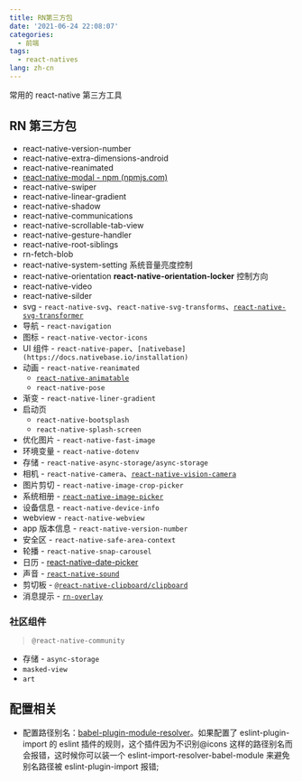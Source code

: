 ```yaml
---
title: RN第三方包
date: '2021-06-24 22:08:07'
categories:
  - 前端
tags:
  - react-natives
lang: zh-cn
---
```


常用的 react-native 第三方工具

## RN 第三方包

- react-native-version-number
- react-native-extra-dimensions-android
- react-native-reanimated
- [react-native-modal - npm (npmjs.com)](https://www.npmjs.com/package/react-native-modal)
- react-native-swiper
- react-native-linear-gradient
- react-native-shadow
- react-native-communications
- react-native-scrollable-tab-view
- react-native-gesture-handler
- react-native-root-siblings
- rn-fetch-blob
- react-native-system-setting 系统音量亮度控制
- react-native-orientation **react-native-orientation-locker** 控制方向
- react-native-video
- react-native-silder
- svg - `react-native-svg`、`react-native-svg-transforms`、[`react-native-svg-transformer`](https://www.npmjs.com/package/react-native-svg-transformer)
- 导航 - `react-navigation`
- 图标 - `react-native-vector-icons`
- UI 组件 - `react-native-paper`、`[nativebase](https://docs.nativebase.io/installation)`
- 动画 - `react-native-reanimated`
  - [`react-native-animatable`](https://github.com/oblador/react-native-animatable)
  - `react-native-pose`
- 渐变 - `react-native-liner-gradient`
- 启动页
  - `react-native-bootsplash`
  - `react-native-splash-screen`
- 优化图片 - `react-native-fast-image`
- 环境变量 - `react-native-dotenv`
- 存储 - `react-native-async-storage/async-storage`
- 相机 - `react-native-camera`、[`react-native-vision-camera`](https://github.com/mrousavy/react-native-vision-camera)
- 图片剪切 - `react-native-image-crop-picker`
- 系统相册 - [`react-native-image-picker`](https://github.com/react-native-image-picker/react-native-image-picker)
- 设备信息 - `react-native-device-info`
- webview - `react-native-webview`
- app 版本信息 - `react-native-version-number`
- 安全区 - `react-native-safe-area-context`
- 轮播 - `react-native-snap-carousel`
- 日历 - [react-native-date-picker](https://www.npmjs.com/package/react-native-date-picker)
- 声音 - [`react-native-sound`](https://github.com/zmxv/react-native-sound)
- 剪切板 - [`@react-native-clipboard/clipboard`](https://github.com/react-native-clipboard/clipboard)
- 消息提示 - [`rn-overlay`](https://github.com/caoyongfeng0214/rn-overlay)

### 社区组件

> `@react-native-community`

- 存储 - `async-storage`
- `masked-view`
- `art`

## 配置相关

- 配置路径别名：[babel-plugin-module-resolver](https://github.com/tleunen/babel-plugin-module-resolver)。如果配置了 eslint-plugin-import 的 eslint 插件的规则，这个插件因为不识别@icons 这样的路径别名而会报错，这时候你可以装一个 eslint-import-resolver-babel-module 来避免别名路径被 eslint-plugin-import 报错;
